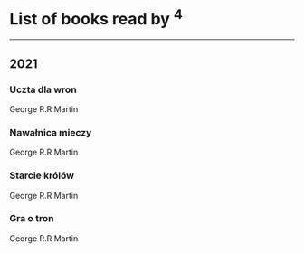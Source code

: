 # List of books read by [](https://plus.google.com/u/0/105846473445372565783/)<sup>4</sup>
---

## 2021

### Uczta dla wron
George R.R Martin


### Nawałnica mieczy
George R.R Martin


### Starcie królów
George R.R Martin


### Gra o tron
George R.R Martin



